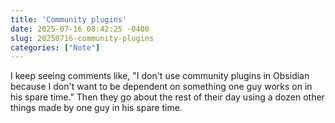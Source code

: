 ```yaml
---
title: 'Community plugins'
date: 2025-07-16 08:42:25 -0400
slug: 20250716-community-plugins
categories: ["Note"]
---
```


I keep seeing comments like, "I don't use community plugins in Obsidian because I don't want to be dependent on something one guy works on in his spare time." Then they go about the rest of their day using a dozen other things made by one guy in his spare time.

